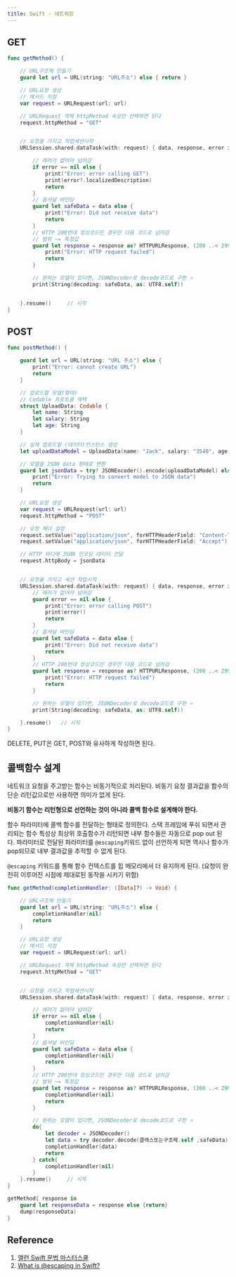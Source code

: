 ```yaml
---
title: Swift - 네트워킹
---
```


## GET

```swift
func getMethod() {

    // URL구조체 만들기
    guard let url = URL(string: "URL주소") else { return }

    // URL요청 생성
    // 메서드 지정
    var request = URLRequest(url: url)

    // URLRequest 객체 httpMethod 속성만 선택하면 된다
    request.httpMethod = "GET"


    // 요청을 가지고 작업세션시작
    URLSession.shared.dataTask(with: request) { data, response, error in

        // 에러가 없어야 넘어감
        if error == nil else {
            print("Error: error calling GET")
            print(error?.localizedDescription)
            return
        }
        // 옵셔널 바인딩
        guard let safeData = data else {
            print("Error: Did not receive data")
            return
        }
        // HTTP 200번대 정상코드인 경우만 다음 코드로 넘어감
        // 범위 ~= 특정값
        guard let response = response as? HTTPURLResponse, (200 ..< 299) ~= response.statusCode else {
            print("Error: HTTP request failed")
            return
        }

        // 원하는 모델이 있다면, JSONDecoder로 decode코드로 구현 ⭐️
        print(String(decoding: safeData, as: UTF8.self))


    }.resume()     // 시작
}
```

## POST

```swift
func postMethod() {

    guard let url = URL(string: "URL 주소") else {
        print("Error: cannot create URL")
        return
    }

    // 업로드할 모델(형태)
    // Codable 프로토콜 채택
    struct UploadData: Codable {
        let name: String
        let salary: String
        let age: String
    }

    // 실제 업로드할 (데이터)인스턴스 생성
    let uploadDataModel = UploadData(name: "Jack", salary: "3540", age: "23")

    // 모델을 JSON data 형태로 변환
    guard let jsonData = try? JSONEncoder().encode(uploadDataModel) else {
        print("Error: Trying to convert model to JSON data")
        return
    }

    // URL요청 생성
    var request = URLRequest(url: url)
    request.httpMethod = "POST"

    // 요청 헤더 설정
    request.setValue("application/json", forHTTPHeaderField: "Content-Type") // 요청타입 JSON
    request.setValue("application/json", forHTTPHeaderField: "Accept") // 응답타입 JSON

    // HTTP 바디에 JSON 인코딩 데이터 전달
    request.httpBody = jsonData


    // 요청을 가지고 세션 작업시작
    URLSession.shared.dataTask(with: request) { data, response, error in
        // 에러가 없어야 넘어감
        guard error == nil else {
            print("Error: error calling POST")
            print(error!)
            return
        }
        // 옵셔널 바인딩
        guard let safeData = data else {
            print("Error: Did not receive data")
            return
        }
        // HTTP 200번대 정상코드인 경우만 다음 코드로 넘어감
        guard let response = response as? HTTPURLResponse, (200 ..< 299) ~= response.statusCode else {
            print("Error: HTTP request failed")
            return
        }

        // 원하는 모델이 있다면, JSONDecoder로 decode코드로 구현 ⭐️
        print(String(decoding: safeData, as: UTF8.self))

    }.resume()   // 시작
}
```

DELETE, PUT은 GET, POST와 유사하게 작성하면 된다.

## 콜백함수 설계

네트워크 요청을 주고받는 함수는 비동기적으로 처리된다. 비동기 요청 결과값을 함수의 단순 리턴값으로만 사용하면 의미가 없게 된다.

**비동기 함수는 리턴형으로 선언하는 것이 아니라 콜백 함수로 설계해야 한다.**

함수 파라미터에 콜백 함수를 전달하는 형태로 정의한다. 스택 프레임에 푸쉬 되면서 관리되는 함수 특성상 최상위 호출함수가 리턴되면 내부 함수들은 자동으로 pop out 된다. 파라미터로 전달된 파라미터를 `@escaping`키워드 없이 선언하게 되면 역시나 함수가 pop되므로 내부 결과값을 추적할 수 없게 된다.

`@escaping` 키워드를 통해 함수 컨텍스트를 힙 메모리에서 더 유지하게 된다. (요청이 완전히 이루어진 시점에 제대로된 동작을 시키기 위함)

```swift
func getMethod(completionHandler: ([Data]?) -> Void) {

    // URL구조체 만들기
    guard let url = URL(string: "URL주소") else {
        completionHandler(nil)
        return
    }

    // URL요청 생성
    // 메서드 지정
    var request = URLRequest(url: url)

    // URLRequest 객체 httpMethod 속성만 선택하면 된다
    request.httpMethod = "GET"


    // 요청을 가지고 작업세션시작
    URLSession.shared.dataTask(with: request) { data, response, error in

        // 에러가 없어야 넘어감
        if error == nil else {
            completionHandler(nil)
            return
        }
        // 옵셔널 바인딩
        guard let safeData = data else {
            completionHandler(nil)
            return
        }
        // HTTP 200번대 정상코드인 경우만 다음 코드로 넘어감
        // 범위 ~= 특정값
        guard let response = response as? HTTPURLResponse, (200 ..< 299) ~= response.statusCode else {
            completionHandler(nil)
            return
        }

        // 원하는 모델이 있다면, JSONDecoder로 decode코드로 구현 ⭐️
        do{
            let decoder = JSONDecoder()
            let data = try decoder.decode(클래스또는구조체.self ,safeData)
            completionHandler(data)
            return
        } catch{
            completionHandler(nil)
        }
    }.resume()     // 시작
}

getMethod{ response in
    guard let responseData = response else {return}
    dump(responseData)
}
```

## Reference

1. [앨런 Swift 문법 마스터스쿨](https://www.inflearn.com/course/%EC%8A%A4%EC%9C%84%ED%94%84%ED%8A%B8-%EB%AC%B8%EB%B2%95-%EB%A7%88%EC%8A%A4%ED%84%B0-%EC%8A%A4%EC%BF%A8-%EC%95%B1%EB%A7%8C%EB%93%A4%EA%B8%B0/dashboard)
2. [What is @escaping in Swift?](https://www.codingem.com/escaping-in-swift/)
